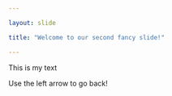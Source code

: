 ```yaml
---

layout: slide

title: "Welcome to our second fancy slide!"

---
```


This is my text

Use the left arrow to go back!
